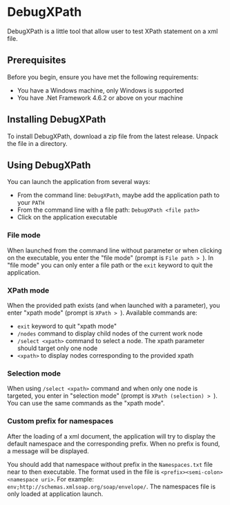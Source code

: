 # DebugXPath

DebugXPath is a little tool that allow user to test XPath statement on a xml file.

## Prerequisites

Before you begin, ensure you have met the following requirements:
 * You have a Windows machine, only Windows is supported
 * You have .Net Framework 4.6.2 or above on your machine

## Installing DebugXPath

To install DebugXPath, download a zip file from the latest release.
Unpack the file in a directory.

## Using DebugXPath

You can launch the application from several ways:
 * From the command line: `DebugXPath`, maybe add the application path to your `PATH`
 * From the command line with a file path: `DebugXPath <file path>`
 * Click on the application executable

### File mode
When launched from the command line without parameter or when clicking on the executable, you enter the "file mode" (prompt is `File path > `).
In "file mode" you can only enter a file path or the `exit` keyword to quit the application.

### XPath mode
When the provided path exists (and when launched with a parameter), you enter "xpath mode" (prompt is `XPath > `).
Available commands are:
 * `exit` keyword to quit "xpath mode"
 * `/nodes` command to display child nodes of the current work node
 * `/select <xpath>` command to select a node. The xpath parameter should target only one node
 * `<xpath>` to display nodes corresponding to the provided xpath

### Selection mode
When using `/select <xpath>` command and when only one node is targeted, you enter in "selection mode" (prompt is `XPath (selection) > `).
You can use the same commands as the "xpath mode".

### Custom prefix for namespaces
After the loading of a xml document, the application will try to display the default namespace and the corresponding prefix.
When no prefix is found, a message will be displayed.

You should add that namespace without prefix in the `Namespaces.txt` file near to then executable.
The format used in the file is `<prefix><semi-colon><namespace uri>`. For example: `env;http://schemas.xmlsoap.org/soap/envelope/`.
The namespaces file is only loaded at application launch.